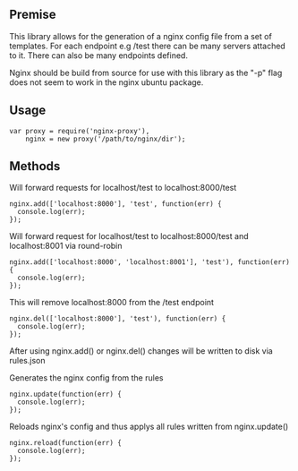 ## Premise
This library allows for the generation of a nginx config file from a set of templates. For each endpoint e.g /test there can be many servers attached to it. There can also be many endpoints defined.  

Nginx should be build from source for use with this library as the "-p" flag does not seem to work in the nginx ubuntu package.

## Usage
``` 
var proxy = require('nginx-proxy'),
    nginx = new proxy('/path/to/nginx/dir');
``` 

## Methods
Will forward requests for localhost/test to localhost:8000/test
```
nginx.add(['localhost:8000'], 'test', function(err) {
  console.log(err);
});
```  
Will forward request for localhost/test to localhost:8000/test and localhost:8001 via round-robin
```
nginx.add(['localhost:8000', 'localhost:8001'], 'test'), function(err) {
  console.log(err);
});  
```
This will remove localhost:8000 from the /test endpoint
```
nginx.del(['localhost:8000'], 'test'), function(err) {
  console.log(err);
});
``` 
After using nginx.add() or nginx.del() changes will be written to disk via rules.json  

Generates the nginx config from the rules
```
nginx.update(function(err) {
  console.log(err);
});
```  
Reloads nginx's config and thus applys all rules written from nginx.update()
```
nginx.reload(function(err) {
  console.log(err);
});
```

